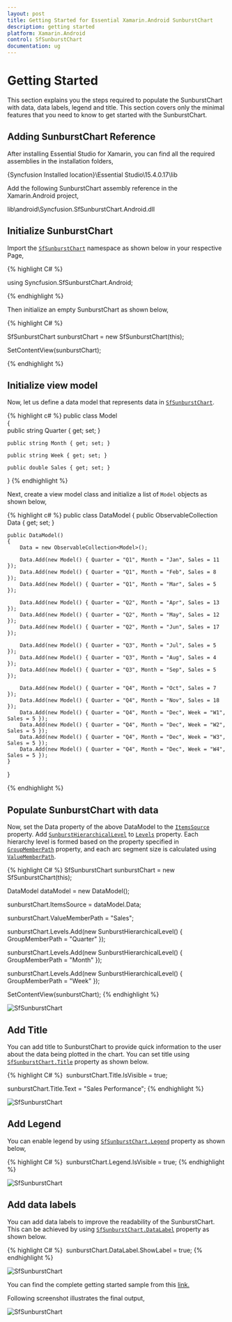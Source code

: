 ```yaml
---
layout: post
title: Getting Started for Essential Xamarin.Android SunburstChart
description: getting started
platform: Xamarin.Android
control: SfSunburstChart
documentation: ug
---
```

# Getting Started

This section explains you the steps required to populate the SunburstChart with data, data labels, legend and title. This section covers only the minimal features that you need to know to get started with the SunburstChart. 

## Adding SunburstChart Reference

After installing Essential Studio for Xamarin, you can find all the required assemblies in the installation folders, 

{Syncfusion Installed location}\Essential Studio\15.4.0.17\lib

Add the following SunburstChart assembly reference in the Xamarin.Android project,

lib\android\Syncfusion.SfSunburstChart.Android.dll

## Initialize SunburstChart

Import the [`SfSunburstChart`](https://help.syncfusion.com/cr/cref_files/xamarin-android/sfsunburstchart/Syncfusion.SfSunburstChart.Android~Syncfusion.SfSunburstChart.Android.SfSunburstChart.html) namespace as shown below in your respective Page,

{% highlight C# %}

using Syncfusion.SfSunburstChart.Android;

{% endhighlight %}

Then initialize an empty SunburstChart as shown below,

{% highlight C# %}

SfSunburstChart sunburstChart = new SfSunburstChart(this);

SetContentView(sunburstChart);

{% endhighlight %}

## Initialize view model

Now, let us define a data model that represents data in [`SfSunburstChart`](https://help.syncfusion.com/cr/cref_files/xamarin-android/sfsunburstchart/Syncfusion.SfSunburstChart.Android~Syncfusion.SfSunburstChart.Android.SfSunburstChart.html).

{% highlight c# %}
public class Model   
{   
    public string Quarter { get; set; }
        
    public string Month { get; set; }
        
    public string Week { get; set; }
        
    public double Sales { get; set; }
}
{% endhighlight %} 

Next, create a view model class and initialize a list of `Model` objects as shown below,

{% highlight c# %}
public class DataModel
{
    public ObservableCollection<Model> Data { get; set; }

    public DataModel()
    {
        Data = new ObservableCollection<Model>();

        Data.Add(new Model() { Quarter = "Q1", Month = "Jan", Sales = 11 });
        Data.Add(new Model() { Quarter = "Q1", Month = "Feb", Sales = 8 });
        Data.Add(new Model() { Quarter = "Q1", Month = "Mar", Sales = 5 });

        Data.Add(new Model() { Quarter = "Q2", Month = "Apr", Sales = 13 });
        Data.Add(new Model() { Quarter = "Q2", Month = "May", Sales = 12 });
        Data.Add(new Model() { Quarter = "Q2", Month = "Jun", Sales = 17 });

        Data.Add(new Model() { Quarter = "Q3", Month = "Jul", Sales = 5 });
        Data.Add(new Model() { Quarter = "Q3", Month = "Aug", Sales = 4 });
        Data.Add(new Model() { Quarter = "Q3", Month = "Sep", Sales = 5 });

        Data.Add(new Model() { Quarter = "Q4", Month = "Oct", Sales = 7 });
        Data.Add(new Model() { Quarter = "Q4", Month = "Nov", Sales = 18 });
        Data.Add(new Model() { Quarter = "Q4", Month = "Dec", Week = "W1", Sales = 5 });
        Data.Add(new Model() { Quarter = "Q4", Month = "Dec", Week = "W2", Sales = 5 });
        Data.Add(new Model() { Quarter = "Q4", Month = "Dec", Week = "W3", Sales = 5 });
        Data.Add(new Model() { Quarter = "Q4", Month = "Dec", Week = "W4", Sales = 5 });
    }
}

{% endhighlight %} 

## Populate SunburstChart with data

Now, set the Data property of the above DataModel to the [`ItemsSource`](https://help.syncfusion.com/cr/cref_files/xamarin-android/sfsunburstchart/Syncfusion.SfSunburstChart.Android~Syncfusion.SfSunburstChart.Android.SfSunburstChart~ItemsSource.html) property. 
Add [`SunburstHierarchicalLevel`](https://help.syncfusion.com/cr/cref_files/xamarin-android/sfsunburstchart/Syncfusion.SfSunburstChart.Android~Syncfusion.SfSunburstChart.Android.SunburstHierarchicalLevel.html) to [`Levels`](https://help.syncfusion.com/cr/cref_files/xamarin-android/sfsunburstchart/Syncfusion.SfSunburstChart.Android~Syncfusion.SfSunburstChart.Android.SfSunburstChart~Levels.html) property. Each hierarchy level is formed based on the property specified in [`GroupMemberPath`](https://help.syncfusion.com/cr/cref_files/xamarin-android/sfsunburstchart/Syncfusion.SfSunburstChart.Android~Syncfusion.SfSunburstChart.Android.SunburstHierarchicalLevel~GroupMemberPath.html) property, and each arc segment size is calculated using [`ValueMemberPath`](https://help.syncfusion.com/cr/cref_files/xamarin-android/sfsunburstchart/Syncfusion.SfSunburstChart.Android~Syncfusion.SfSunburstChart.Android.SfSunburstChart~ValueMemberPath.html).

{% highlight C# %}
SfSunburstChart sunburstChart = new SfSunburstChart(this);

DataModel dataModel = new DataModel();

sunburstChart.ItemsSource = dataModel.Data;

sunburstChart.ValueMemberPath = "Sales";

sunburstChart.Levels.Add(new SunburstHierarchicalLevel() { GroupMemberPath = "Quarter" });

sunburstChart.Levels.Add(new SunburstHierarchicalLevel() { GroupMemberPath = "Month" });

sunburstChart.Levels.Add(new SunburstHierarchicalLevel() { GroupMemberPath = "Week" });

SetContentView(sunburstChart);
{% endhighlight %}

![SfSunburstChart](Sunburst_images/DataSource.png)

## Add Title

You can add title to SunburstChart to provide quick information to the user about the data being plotted in the chart. You can set title using [`SfSunburstChart.Title`](https://help.syncfusion.com/cr/cref_files/xamarin-android/sfsunburstchart/Syncfusion.SfSunburstChart.Android~Syncfusion.SfSunburstChart.Android.SfSunburstChart~Title.html) property as shown below.

{% highlight C# %} 
sunburstChart.Title.IsVisible = true;

sunburstChart.Title.Text = "Sales Performance";
{% endhighlight %}

![SfSunburstChart](Sunburst_images/Title.png)

## Add Legend

You can enable legend by using [`SfSunburstChart.Legend`](https://help.syncfusion.com/cr/cref_files/xamarin-android/sfsunburstchart/Syncfusion.SfSunburstChart.Android~Syncfusion.SfSunburstChart.Android.SfSunburstChart~Legend.html) property as shown below,

{% highlight C# %} 
sunburstChart.Legend.IsVisible = true; 
{% endhighlight %}

![SfSunburstChart](Sunburst_images/Legend.png)

## Add data labels

You can add data labels to improve the readability of the SunburstChart. This can be achieved by using [`SfSunburstChart.DataLabel`](https://help.syncfusion.com/cr/cref_files/xamarin-android/sfsunburstchart/Syncfusion.SfSunburstChart.Android~Syncfusion.SfSunburstChart.Android.SfSunburstChart~DataLabel.html) property as shown below.

{% highlight C# %} 
sunburstChart.DataLabel.ShowLabel = true;
{% endhighlight %}

![SfSunburstChart](Sunburst_images/DataLabel.png)

You can find the complete getting started sample from this [link.](http://files2.syncfusion.com/Xamarin.Android/Samples/SunburstChart_GettingStarted.zip)

Following screenshot illustrates the final output,

![SfSunburstChart](Sunburst_images/gettingstarted.png)
